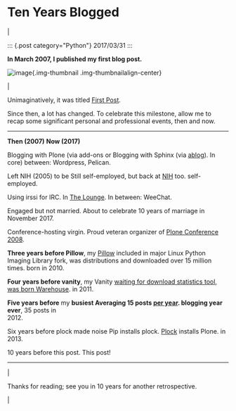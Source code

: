 # Ten Years Blogged

| 

::: {.post category="Python"}
2017/03/31
:::

**In March 2007, I published my first blog post.**

![image](/images/so-doge-good-nostalgia-such-time-many-posts.jpeg){.img-thumbnail
.img-thumbnailalign-center}

| 

Unimaginatively, it was titled [First
Post](https://blog.aclark.net/2007/03/16/first-post/).

Since then, a lot has changed. To celebrate this milestone, allow me to
recap some significant personal and professional events, then and now.

  ----------------------------------- ---------------------------------------------------------------------
  **Then (2007)**                     **Now (2017)**

  Blogging with Plone (via add-ons or Blogging with Sphinx (via [ablog](http://ablog.readthedocs.io/)). In
  core)                               between: Wordpress, Pelican.

  Left NIH (2005) to be               Still self-employed, but back at [NIH](https://www.nimh.nih.gov) too.
  self-employed.                      

  Using irssi for IRC.                In [The
                                      Lounge](https://blog.aclark.net/2016/12/15/shout-out-to-shout-irc).
                                      In between: WeeChat.

  Engaged but not married.            About to celebrate 10 years of marriage in November 2017.

  Conference-hosting virgin.          Proud veteran organizer of [Plone Conference
                                      2008](http://old.plone.org/2008).

  **Three years before Pillow**, my   [Pillow](http://python-pillow.org) included in major Linux
  Python Imaging Library fork, was    distributions and downloaded over 15 million times.
  born in 2010.                       

  **Four years before vanity**, my    Vanity [waiting for
  download statistics tool, was born  Warehouse](https://github.com/aclark4life/vanity/issues/22).
  in 2011.                            

  **Five years before** my **busiest  Averaging 15 posts [per year](https://blog.aclark.net/blog/archive/).
  blogging year ever**, 35 posts in   
  2012.                               

  Six years before plock made noise   Pip installs plock. [Plock](http://plock.github.io/) installs Plone.
  in 2013.                            

  10 years before this post.          This post!
  ----------------------------------- ---------------------------------------------------------------------

| 

Thanks for reading; see you in 10 years for another retrospective.

| 
